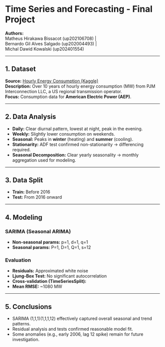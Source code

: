 # **Time Series and Forecasting - Final Project**
**Authors:**  
Matheus Hirakawa Bissacot (up202106708) |  
Bernardo Gil Alves Salgado (up202004493) |  
Michal Dawid Kowalski (up202401554)  

---

## 1. Dataset
**Source:** [Hourly Energy Consumption (Kaggle)](https://www.kaggle.com/datasets/robikscube/hourly-energy-consumption/data)  
**Description:** Over 10 years of hourly energy consumption (MW) from PJM Interconnection LLC, a US regional transmission operator.  
**Focus:** Consumption data for **American Electric Power (AEP)**.  

---

## 2. Data Analysis
- **Daily:** Clear diurnal pattern, lowest at night, peak in the evening.  
- **Weekly:** Slightly lower consumption on weekends.  
- **Seasonal:** Peaks in **winter** (heating) and **summer** (cooling).  
- **Stationarity:** ADF test confirmed non-stationarity → differencing required.  
- **Seasonal Decomposition:** Clear yearly seasonality → monthly aggregation used for modeling.  

---

## 3. Data Split
- **Train:** Before 2016  
- **Test:** From 2016 onward  

---

## 4. Modeling
### SARIMA (Seasonal ARIMA)
- **Non-seasonal params:** p=1, d=1, q=1  
- **Seasonal params:** P=1, D=1, Q=1, s=12  

### Evaluation
- **Residuals:** Approximated white noise  
- **Ljung-Box Test:** No significant autocorrelation  
- **Cross-validation (TimeSeriesSplit):**  
- **Mean RMSE:** ~1080 MW  

---

## 5. Conclusions
- SARIMA (1,1,1)(1,1,1,12) effectively captured overall seasonal and trend patterns.  
- Residual analysis and tests confirmed reasonable model fit.  
- Some anomalies (e.g., early 2006, lag 12 spike) remain for future investigation.  
